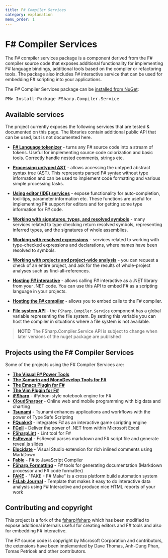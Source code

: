 ```yaml
---
title: F# Compiler Services
category: explanation
menu_order: 1
---
```


F# Compiler Services
====================

The F# compiler services package is a component derived from the F# compiler source code that
exposes additional functionality for implementing F# language bindings, additional
tools based on the compiler or refactoring tools. The package also includes F#
interactive service that can be used for embedding F# scripting into your applications.

<div class="row">
  <div class="span1"></div>
  <div class="span6">
    <div class="well well-small" id="nuget">
      The F# Compiler Services package can be <a href="https://nuget.org/packages/FSharp.Compiler.Service">installed from NuGet</a>:
      <pre>PM> Install-Package FSharp.Compiler.Service</pre>
    </div>
  </div>
  <div class="span1"></div>
</div>

Available services
------------------

The project currently exposes the following services that are tested & documented on this page.
The libraries contain additional public API that can be used, but is not documented here.

* [**F# Language tokenizer**](tokenizer.html) - turns any F# source code into a stream of tokens.
  Useful for implementing source code colorization and basic tools. Correctly handle nested
  comments, strings etc.

* [**Processing untyped AST**](untypedtree.html) - allows accessing the untyped abstract syntax tree (AST).
  This represents parsed F# syntax without type information and can be used to implement code formatting
  and various simple processing tasks.

* [**Using editor (IDE) services**](editor.html) - expose functionality for auto-completion, tool-tips,
  parameter information etc. These functions are useful for implementing F# support for editors
  and for getting some type information for F# code.

* [**Working with signatures, types, and resolved symbols**](symbols.html) - many services related to type checking
  return resolved symbols, representing inferred types, and the signatures of whole assemblies.

* [**Working with resolved expressions**](typedtree.html) - services related to working with
  type-checked expressions and declarations, where names have been resolved to symbols.

* [**Working with projects and project-wide analysis**](project.html) - you can request a check of
  an entire project, and ask for the results of whole-project analyses such as find-all-references.

* [**Hosting F# interactive**](interactive.html) - allows calling F# interactive as a .NET library
  from your .NET code. You can use this API to embed F# as a scripting language in your projects.

* [**Hosting the F# compiler**](compiler.html) - allows you to embed calls to the F# compiler.

* [**File system API**](filesystem.html) - the `FSharp.Compiler.Service` component has a global variable
  representing the file system. By setting this variable you can host the compiler in situations where a file system
  is not available.

> **NOTE:** The FSharp.Compiler.Service API is subject to change when later versions of the nuget package are published

Projects using the F# Compiler Services
------------------

Some of the projects using the F# Compiler Services are:

* [**The Visual F# Power Tools**](https://fsprojects.github.io/VisualFSharpPowerTools/)
* [**The Xamarin and MonoDevelop Tools for F#**](https://github.com/mono/monodevelop/tree/master/main/external/fsharpbinding)
* [**The Emacs Plugin for F#**](https://github.com/fsharp/emacs-fsharp-mode)
* [**The Vim Plugin for F#**](https://github.com/fsharp/vim-fsharp)
* [**iFSharp**](https://github.com/BayardRock/IfSharp)  - iPython-style notebook engine for F#
* [**CloudSharper**](https://cloudsharper.com/) - Online web and mobile programming with big data and charting
* [**Tsunami**](http://tsunami.io) - Tsunami enhances applications and workflows with the power of Type Safe Scripting
* [**FQuake3**](https://github.com/TIHan/FQuake3/)  - integrates F# as an interactive game scripting engine
* [**FCell**](http://fcell.io) - Deliver the power of .NET from within Microsoft Excel
* [**FSharpLint**](https://fsprojects.github.io/FSharpLint/) - Lint tool for F#
* [**FsReveal**](https://fsprojects.github.io/FsReveal/) - FsReveal parses markdown and F# script file and generate reveal.js slides
* [**Elucidate**](https://github.com/rookboom/Elucidate) - Visual Studio extension for rich inlined comments using MarkDown
* [**Fable**](https://fable-compiler.github.io/) - F# to JavaScript Compiler
* [**FSharp.Formatting**](http://tpetricek.github.io/FSharp.Formatting/) - F# tools for generating documentation (Markdown processor and F# code formatter)
* [**FAKE**](https://fsharp.github.io/FAKE/) - "FAKE - F# Make" is a cross platform build automation system
* [**FsLab Journal**](https://visualstudiogallery.msdn.microsoft.com/45373b36-2a4c-4b6a-b427-93c7a8effddb) - Template that makes it easy to do interactive data analysis using F# Interactive and produce nice HTML reports of your work

Contributing and copyright
--------------------------

This project is a fork of the [fsharp/fsharp](https://github.com/fsharp/fsharp) which has been
modified to expose additional internals useful for creating editors and F# tools and also for
embedding F# interactive.

The F# source code is copyright by Microsoft Corporation and contributors, the extensions have been
implemented by Dave Thomas, Anh-Dung Phan, Tomas Petricek and other contributors.
